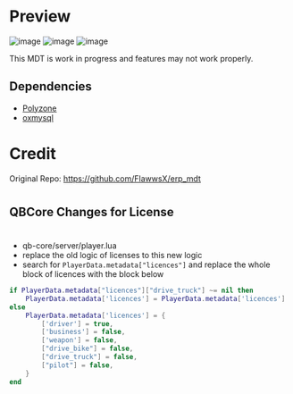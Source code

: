 # Preview
![image](https://user-images.githubusercontent.com/82112471/152825147-c016f3fd-ceae-41df-8be4-c7420a5438d5.png)
![image](https://user-images.githubusercontent.com/82112471/153021462-a8eb7bc7-7d5a-4f71-9636-093ceacb487e.png)
![image](https://user-images.githubusercontent.com/82112471/153021166-d18b3668-85cc-4aa2-bda5-93c6a0d26ada.png)


This MDT is work in progress and features may not work properly. 

## Dependencies
- [Polyzone](https://github.com/mkafrin/PolyZone)
- [oxmysql](https://github.com/overextended/oxmysql)

# Credit

Original Repo: https://github.com/FlawwsX/erp_mdt

#
## QBCore Changes for License
#
- qb-core/server/player.lua
- replace the old logic of licenses to this new logic
- search for ```PlayerData.metadata["licences"]``` and replace the whole block of licences with the block below

```lua
if PlayerData.metadata["licences"]["drive_truck"] ~= nil then
    PlayerData.metadata['licences'] = PlayerData.metadata['licences']
else
    PlayerData.metadata['licences'] = {
        ['driver'] = true,
        ['business'] = false,
        ['weapon'] = false,
        ["drive_bike"] = false,
        ["drive_truck"] = false,
        ["pilot"] = false,
    }
end
```